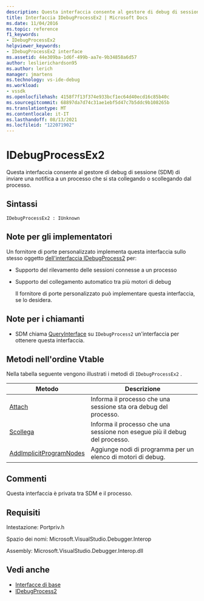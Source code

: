 ```yaml
---
description: Questa interfaccia consente al gestore di debug di sessione (SDM) di inviare una notifica a un processo che si sta collegando o scollegando dal processo.
title: Interfaccia IDebugProcessEx2 | Microsoft Docs
ms.date: 11/04/2016
ms.topic: reference
f1_keywords:
- IDebugProcessEx2
helpviewer_keywords:
- IDebugProcessEx2 interface
ms.assetid: 44e309ba-1d6f-499b-aa7e-9b34858a6d57
author: leslierichardson95
ms.author: lerich
manager: jmartens
ms.technology: vs-ide-debug
ms.workload:
- vssdk
ms.openlocfilehash: 4158f7f13f374e933bcf1ec64d40ecd16c85b40c
ms.sourcegitcommit: 68897da7d74c31ae1ebf5d47c7b5ddc9b108265b
ms.translationtype: MT
ms.contentlocale: it-IT
ms.lasthandoff: 08/13/2021
ms.locfileid: "122071902"
---
```

# <a name="idebugprocessex2"></a>IDebugProcessEx2
Questa interfaccia consente al gestore di debug di sessione (SDM) di inviare una notifica a un processo che si sta collegando o scollegando dal processo.

## <a name="syntax"></a>Sintassi

```
IDebugProcessEx2 : IUnknown
```

## <a name="notes-for-implementers"></a>Note per gli implementatori
 Un fornitore di porte personalizzato implementa questa interfaccia sullo stesso oggetto [dell'interfaccia IDebugProcess2](../../../extensibility/debugger/reference/idebugprocess2.md) per:

- Supporto del rilevamento delle sessioni connesse a un processo

- Supporto del collegamento automatico tra più motori di debug

  Il fornitore di porte personalizzato può implementare questa interfaccia, se lo desidera.

## <a name="notes-for-callers"></a>Note per i chiamanti

- SDM chiama [QueryInterface](/cpp/atl/queryinterface) su `IDebugProcess2` un'interfaccia per ottenere questa interfaccia.

## <a name="methods-in-vtable-order"></a>Metodi nell'ordine Vtable
 Nella tabella seguente vengono illustrati i metodi di `IDebugProcessEx2` .

|Metodo|Descrizione|
|------------|-----------------|
|[Attach](../../../extensibility/debugger/reference/idebugprocessex2-attach.md)|Informa il processo che una sessione sta ora debug del processo.|
|[Scollega](../../../extensibility/debugger/reference/idebugprocessex2-detach.md)|Informa il processo che una sessione non esegue più il debug del processo.|
|[AddImplicitProgramNodes](../../../extensibility/debugger/reference/idebugprocessex2-addimplicitprogramnodes.md)|Aggiunge nodi di programma per un elenco di motori di debug.|

## <a name="remarks"></a>Commenti
 Questa interfaccia è privata tra SDM e il processo.

## <a name="requirements"></a>Requisiti
 Intestazione: Portpriv.h

 Spazio dei nomi: Microsoft.VisualStudio.Debugger.Interop

 Assembly: Microsoft.VisualStudio.Debugger.Interop.dll

## <a name="see-also"></a>Vedi anche
- [Interfacce di base](../../../extensibility/debugger/reference/core-interfaces.md)
- [IDebugProcess2](../../../extensibility/debugger/reference/idebugprocess2.md)
